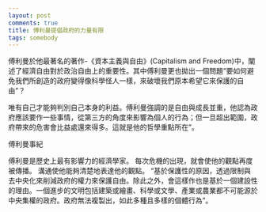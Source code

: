 ```yaml
---
layout: post
comments: true
title: 傅利曼提倡政府的力量有限
tags: somebody
---
```


傅利曼於他最著名的著作-《資本主義與自由》(Capitalism and Freedom)中，闡述了經濟自由對於政治自由上的重要性。其中傅利曼更也拋出一個問題“要如何避免我們所創造的政府變得像科學怪人一樣，來破壞我們原本希望它來保護的自由”？

唯有自己才能夠判別自己本身的利益。傅利曼強調的是自由與成長並重，他認為政府應該要作一些事情，從第三方的角度來影響為個人的行為；但一旦超出範圍，政府帶來的危害會比益處還來得多。這就是他的哲學重點所在”。

傅利曼事紀

傅利曼是歷史上最有影響力的經濟學家。
每次危機的出現，就會使他的觀點再度被傳播。
溝通使他能夠清楚地表達他的觀點。
“基於保護性的原因，透過限制與去中央化來削減政府的權力來保護自由。除此之外，會這樣作也是基於一個建設性的理由。一個進步的文明包括建築或繪畫、科學或文學、產業或農業都不可能源於中央集權的政府。政府無法複製出，如此多種且多樣的個體行為”。


